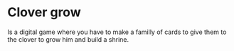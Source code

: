 # Clover grow

Is a digital game where you have to make a familly of cards to give them to the clover to grow him and build a shrine.